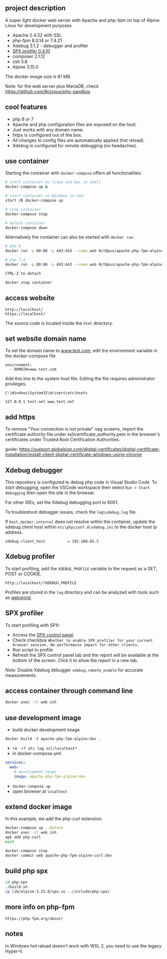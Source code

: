## project description

A super light docker web server with Apache and php-fpm on top of Alpine Linux for development purposes

- Apache 2.4.52 with SSL
- php-fpm 8.0.14 or 7.4.21
- Xdebug 3.1.2 - debugger and profiler
- [SPX prolifer 0.4.10](https://github.com/NoiseByNorthwest/php-spx)
- composer 2.1.12
- zsh 5.8
- Alpine 3.15.0

The docker image size is 61 MB.

Note: for the web server plus MariaDB, check https://github.com/8ctopus/php-sandbox

## cool features

- php 8 or 7
- Apache and php configuration files are exposed on the host.
- Just works with any domain name.
- https is configured out of the box.
- All changes to config files are automatically applied (hot reload).
- Xdebug is configured for remote debugging (no headaches).

## use container

Starting the container with `docker-compose` offers all functionalities.

```sh
# start container on linux and mac in shell
docker-compose up &

# start container on Windows in cmd
start /B docker-compose up

# stop container
docker-compose stop

# delete container
docker-compose down
```

Alternatively the container can also be started with `docker run`.

```sh
# php 8
docker run -p 80:80 -p 443:443 --name web 8ct8pus/apache-php-fpm-alpine:latest

# php 7.4
docker run -p 80:80 -p 443:443 --name web 8ct8pus/apache-php-fpm-alpine:1.1.3

CTRL-Z to detach

docker stop container
```

## access website

    http://localhost/
    https://localhost/

The source code is located inside the `html` directory.

## set website domain name

To set the domain name to www.test.com, edit the environment variable in the docker-compose file

    environment:
      - DOMAIN=www.test.com

Add this line to the system host file. Editing the file requires administrator privileges.

    C:\Windows\System32\drivers\etc\hosts

    127.0.0.1 test.net www.test.net

## add https

To remove "Your connection is not private" nag screens, import the certificate authority file under ssl/certificate_authority.pem in the browser's certificates under Trusted Root Certification Authorities.

guide: https://support.globalsign.com/digital-certificates/digital-certificate-installation/install-client-digital-certificate-windows-using-chrome

## Xdebug debugger

This repository is configured to debug php code in Visual Studio Code.
To start debugging, open the VSCode workspace then select `Run > Start debugging` then open the site in the browser.

For other IDEs, set the Xdebug debugging port to 9001.

To troubleshoot debugger issues, check the `log\xdebug.log` file.

If `host.docker.internal` does not resolve within the container, update the xdebug client host within `etc\php\conf.d\xdebug.ini` to the docker host ip address.

```
xdebug.client_host          = 192.168.65.2
```

## Xdebug profiler

To start profiling, add the `XDEBUG_PROFILE` variable to the request as a GET, POST or COOKIE.

    http://localhost/?XDEBUG_PROFILE

Profiles are stored in the `log` directory and can be analyzed with tools such as [webgrind](https://github.com/jokkedk/webgrind).

## SPX profiler

To start profiling with SPX:

- Access the [SPX control panel](http://localhost/?SPX_KEY=dev&SPX_UI_URI=/)
- Check checkbox `Whether to enable SPX profiler for your current browser session. No performance impact for other clients.`
- Run script to profile
- Refresh the SPX control panel tab and the report will be available at the bottom of the screen. Click it to show the report in a new tab.

_Note_: Disable Xdebug debugger `xdebug.remote_enable` for accurate measurements.

## access container through command line

```sh
docker exec -it web zsh
```

## use development image

- build docker development image

`docker build -t apache-php-fpm-alpine:dev .`

- `rm -rf etc log ssl/localhost*`
- in docker-compose.yml

```yaml
services:
  web:
    # development image
    image: apache-php-fpm-alpine:dev
```

- `docker-compose up`
- open browser at `localhost`

## extend docker image

In this example, we add the php-curl extension.

```sh
docker-compose up --detach
docker exec -it web zsh
apk add php-curl
exit

docker-compose stop
docker commit web apache-php-fpm-alpine-curl:dev
```

## build php spx

```sh
cd php-spx
./build.sh
cp lib/alpine-3.15.0/spx.so ../include/php-spx/
```

## more info on php-fpm

    https://php-fpm.org/about/

## notes

In Windows hot reload doesn't work with WSL 2, you need to use the legacy Hyper-V.
